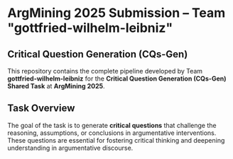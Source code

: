 # ArgMining 2025 Submission – Team "gottfried-wilhelm-leibniz"

## Critical Question Generation (CQs-Gen)

This repository contains the complete pipeline developed by Team **gottfried-wilhelm-leibniz** for the **Critical Question Generation (CQs-Gen) Shared Task** at **ArgMining 2025**.

## Task Overview

The goal of the task is to generate **critical questions** that challenge the reasoning, assumptions, or conclusions in argumentative interventions. These questions are essential for fostering critical thinking and deepening understanding in argumentative discourse.

